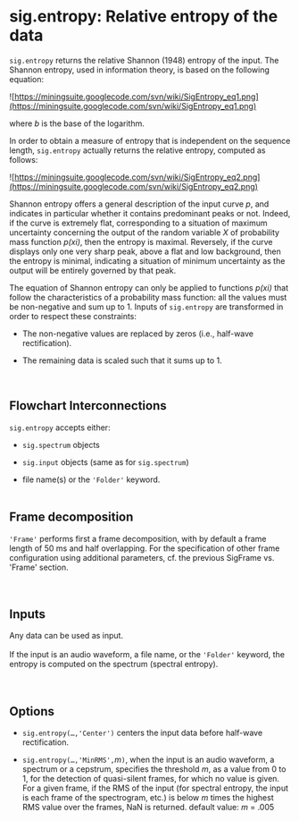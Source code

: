 # sig.entropy: Relative entropy of the data #

`sig.entropy` returns the relative Shannon (1948) entropy of the input. The Shannon entropy, used in information theory, is based on the following equation:

![https://miningsuite.googlecode.com/svn/wiki/SigEntropy_eq1.png](https://miningsuite.googlecode.com/svn/wiki/SigEntropy_eq1.png)

where _b_ is the base of the logarithm.

In order to obtain a measure of entropy that is independent on the sequence length, `sig.entropy` actually returns the relative entropy, computed as follows:

![https://miningsuite.googlecode.com/svn/wiki/SigEntropy_eq2.png](https://miningsuite.googlecode.com/svn/wiki/SigEntropy_eq2.png)

Shannon entropy offers a general description of the input curve _p_, and indicates in particular whether it contains predominant peaks or not. Indeed, if the curve is extremely flat, corresponding to a situation of maximum uncertainty concerning the output of the random variable _X_ of probability mass function _p(xi)_, then the entropy is maximal. Reversely, if the curve displays only one very sharp peak, above a flat and low background, then the entropy is minimal, indicating a situation of minimum uncertainty as the output will be entirely governed by that peak.

The equation of Shannon entropy can only be applied to functions _p(xi)_ that follow the characteristics of a probability mass function: all the values must be non-negative and sum up to 1. Inputs of `sig.entropy` are transformed in order to respect these constraints:

  * The non-negative values are replaced by zeros (i.e., half-wave rectification).<p>
<ul><li>The remaining data is scaled such that it sums up to 1.</li></ul>


<br>
<h2>Flowchart Interconnections</h2>

<code>sig.entropy</code> accepts either:<br>
<ul><li><code>sig.spectrum</code> objects<p>
</li><li><code>sig.input</code> objects (same as for <code>sig.spectrum</code>)<p>
</li><li>file name(s) or the <code>'Folder'</code> keyword.<br>
<br></li></ul>

<h2>Frame decomposition</h2>

<code>'Frame'</code> performs first a frame decomposition, with by default a frame length of 50 ms and half overlapping. For the specification of other frame configuration using additional parameters, cf. the previous SigFrame vs. 'Frame' section.<br>
<br>
<br>
<h2>Inputs</h2>
Any data can be used as input.<br>
<br>
If the input is an audio waveform, a file name, or the <code>'Folder'</code> keyword, the entropy is computed on the spectrum (spectral entropy).<br>
<br>
<br>
<h2>Options</h2>
<ul><li><code>sig.entropy(…,'Center')</code> centers the input data before half-wave rectification.<p>
</li><li><code>sig.entropy(…,'MinRMS',</code><i>m</i><code>)</code>, when the input is an audio waveform, a spectrum or a cepstrum, specifies the threshold <i>m</i>, as a value from 0 to 1, for the detection of quasi-silent frames, for which no value is given. For a given frame, if the RMS of the input (for spectral entropy, the input is each frame of the spectrogram, etc.) is below <i>m</i> times the highest RMS value over the frames, NaN is returned. default value: <i>m</i> = .005